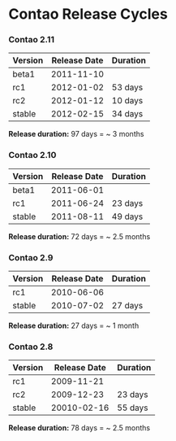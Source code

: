 
Contao Release Cycles
=====================


### Contao 2.11 ###

Version | Release Date | Duration
--------|--------------|---------
beta1   | 2011-11-10   | 
rc1     | 2012-01-02   | 53 days
rc2     | 2012-01-12   | 10 days
stable  | 2012-02-15   | 34 days

**Release duration:** 97 days = ~ 3 months


### Contao 2.10 ###

Version | Release Date | Duration
--------|--------------|---------
beta1   | 2011-06-01   | 
rc1     | 2011-06-24   | 23 days
stable  | 2011-08-11   | 49 days

**Release duration:** 72 days = ~ 2.5 months


### Contao 2.9 ###

Version | Release Date | Duration
--------|--------------|---------
rc1     | 2010-06-06   | 
stable  | 2010-07-02   | 27 days

**Release duration:** 27 days = ~ 1 month


### Contao 2.8 ###

Version | Release Date | Duration
--------|--------------|---------
rc1     | 2009-11-21   | 
rc2     | 2009-12-23   | 23 days
stable  | 20010-02-16  | 55 days

**Release duration:** 78 days = ~ 2.5 months